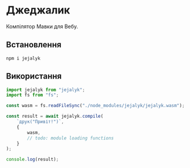 # Джеджалик

Компілятор Мавки для Вебу.

## Встановлення

```shell
npm i jejalyk
```

## Використання

```javascript
import jejalyk from "jejalyk";
import fs from "fs";

const wasm = fs.readFileSync("./node_modules/jejalyk/jejalyk.wasm");

const result = await jejalyk.compile(
    `друк("Привіт!")`,
    {
        wasm,
        // todo: module loading functions
    }
);

console.log(result);
```
